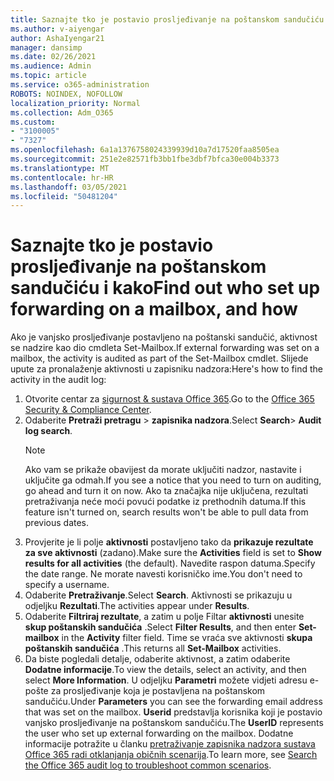 ```yaml
---
title: Saznajte tko je postavio prosljeđivanje na poštanskom sandučiću i kako
ms.author: v-aiyengar
author: AshaIyengar21
manager: dansimp
ms.date: 02/26/2021
ms.audience: Admin
ms.topic: article
ms.service: o365-administration
ROBOTS: NOINDEX, NOFOLLOW
localization_priority: Normal
ms.collection: Adm_O365
ms.custom:
- "3100005"
- "7327"
ms.openlocfilehash: 6a1a1376758024339939d10a7d17520faa8505ea
ms.sourcegitcommit: 251e2e82571fb3bb1fbe3dbf7bfca30e004b3373
ms.translationtype: MT
ms.contentlocale: hr-HR
ms.lasthandoff: 03/05/2021
ms.locfileid: "50481204"
---
```

# <a name="find-out-who-set-up-forwarding-on-a-mailbox-and-how"></a><span data-ttu-id="15032-102">Saznajte tko je postavio prosljeđivanje na poštanskom sandučiću i kako</span><span class="sxs-lookup"><span data-stu-id="15032-102">Find out who set up forwarding on a mailbox, and how</span></span>

<span data-ttu-id="15032-103">Ako je vanjsko prosljeđivanje postavljeno na poštanski sandučić, aktivnost se nadzire kao dio cmdleta Set-Mailbox.</span><span class="sxs-lookup"><span data-stu-id="15032-103">If external forwarding was set on a mailbox, the activity is audited as part of the Set-Mailbox cmdlet.</span></span> <span data-ttu-id="15032-104">Slijede upute za pronalaženje aktivnosti u zapisniku nadzora:</span><span class="sxs-lookup"><span data-stu-id="15032-104">Here's how to find the activity in the audit log:</span></span>

1. <span data-ttu-id="15032-105">Otvorite centar za [sigurnost & sustava Office 365](https://go.microsoft.com/fwlink/p/?linkid=2077143).</span><span class="sxs-lookup"><span data-stu-id="15032-105">Go to the [Office 365 Security & Compliance Center](https://go.microsoft.com/fwlink/p/?linkid=2077143).</span></span>
1. <span data-ttu-id="15032-106">Odaberite **Pretraži pretragu** >  **zapisnika nadzora**.</span><span class="sxs-lookup"><span data-stu-id="15032-106">Select **Search**> **Audit log search**.</span></span>
    > [!NOTE]
    > <span data-ttu-id="15032-107">Ako vam se prikaže obavijest da morate uključiti nadzor, nastavite i uključite ga odmah.</span><span class="sxs-lookup"><span data-stu-id="15032-107">If you see a notice that you need to turn on auditing, go ahead and turn it on now.</span></span> <span data-ttu-id="15032-108">Ako ta značajka nije uključena, rezultati pretraživanja neće moći povući podatke iz prethodnih datuma.</span><span class="sxs-lookup"><span data-stu-id="15032-108">If this feature isn't turned on, search results won't be able to pull data from previous dates.</span></span>
1. <span data-ttu-id="15032-109">Provjerite je li polje **aktivnosti** postavljeno tako da **prikazuje rezultate za sve aktivnosti** (zadano).</span><span class="sxs-lookup"><span data-stu-id="15032-109">Make sure the **Activities** field is set to **Show results for all activities** (the default).</span></span> <span data-ttu-id="15032-110">Navedite raspon datuma.</span><span class="sxs-lookup"><span data-stu-id="15032-110">Specify the date range.</span></span> <span data-ttu-id="15032-111">Ne morate navesti korisničko ime.</span><span class="sxs-lookup"><span data-stu-id="15032-111">You don't need to specify a username.</span></span>
1. <span data-ttu-id="15032-112">Odaberite **Pretraživanje**.</span><span class="sxs-lookup"><span data-stu-id="15032-112">Select **Search**.</span></span> <span data-ttu-id="15032-113">Aktivnosti se prikazuju u odjeljku **Rezultati**.</span><span class="sxs-lookup"><span data-stu-id="15032-113">The activities appear under **Results**.</span></span>
1. <span data-ttu-id="15032-114">Odaberite **Filtriraj rezultate**, a zatim u polje Filtar **aktivnosti** unesite **skup poštanskih sandučića** .</span><span class="sxs-lookup"><span data-stu-id="15032-114">Select **Filter Results**, and then enter **Set-mailbox** in the **Activity** filter field.</span></span> <span data-ttu-id="15032-115">Time se vraća sve aktivnosti **skupa poštanskih sandučića** .</span><span class="sxs-lookup"><span data-stu-id="15032-115">This returns all **Set-Mailbox** activities.</span></span>
1. <span data-ttu-id="15032-116">Da biste pogledali detalje, odaberite aktivnost, a zatim odaberite **Dodatne informacije**.</span><span class="sxs-lookup"><span data-stu-id="15032-116">To view the details, select an activity, and then select **More Information**.</span></span> <span data-ttu-id="15032-117">U odjeljku **Parametri** možete vidjeti adresu e-pošte za prosljeđivanje koja je postavljena na poštanskom sandučiću.</span><span class="sxs-lookup"><span data-stu-id="15032-117">Under **Parameters** you can see the forwarding email address that was set on the mailbox.</span></span> <span data-ttu-id="15032-118">**Userid** predstavlja korisnika koji je postavio vanjsko prosljeđivanje na poštanskom sandučiću.</span><span class="sxs-lookup"><span data-stu-id="15032-118">The **UserID** represents the user who set up external forwarding on the mailbox.</span></span>
<span data-ttu-id="15032-119">Dodatne informacije potražite u članku [pretraživanje zapisnika nadzora sustava Office 365 radi otklanjanja običnih scenarija](https://go.microsoft.com/fwlink/?linkid=2103944).</span><span class="sxs-lookup"><span data-stu-id="15032-119">To learn more, see [Search the Office 365 audit log to troubleshoot common scenarios](https://go.microsoft.com/fwlink/?linkid=2103944).</span></span>